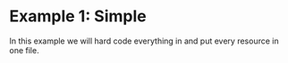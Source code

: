 # Example 1: Simple

In this example we will hard code everything in and put every resource in one file.